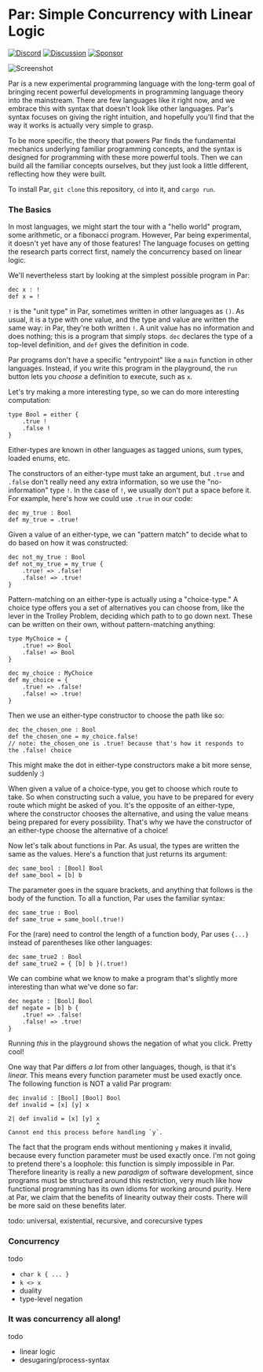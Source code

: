 # Par: Simple Concurrency with Linear Logic

[![Discord](https://img.shields.io/discord/1336795503634939977)](https://discord.gg/8KsypefW99)
[![Discussion](https://img.shields.io/github/discussions/faiface/par-lang)](https://github.com/faiface/par-lang/discussions)
[![Sponsor](https://img.shields.io/github/sponsors/faiface)](https://github.com/sponsors/faiface)

![Screenshot](screenshots/playground.png)

Par is a new experimental programming language with the long-term goal of bringing recent powerful developments in programming language theory into the mainstream. There are few languages like it right now, and we embrace this with syntax that doesn't look like other languages. Par's syntax focuses on giving the right intuition, and hopefully you'll find that the way it works is actually very simple to grasp. 

To be more specific, the theory that powers Par finds the fundamental mechanics underlying familiar programming concepts, and the syntax is designed for programming with these more powerful tools. Then we can build all the familiar concepts ourselves, but they just look a little different, reflecting how they were built.

To install Par, `git clone` this repository, `cd` into it, and `cargo run`.

### The Basics

In most languages, we might start the tour with a "hello world" program, some arithmetic, or a fibonacci program. However, Par being experimental, it doesn't yet have any of those features! The language focuses on getting the research parts correct first, namely the concurrency based on linear logic.

We'll nevertheless start by looking at the simplest possible program in Par:

```
dec x : !
def x = !
```

`!` is the "unit type" in Par, sometimes written in other languages as `()`. As usual, it is a type with one value, and the type and value are written the same way: in Par, they're both written `!`. A unit value has no information and does nothing; this is a program that simply stops. `dec` declares the type of a top-level definition, and `def` gives the definition in code.

Par programs don't have a specific "entrypoint" like a `main` function in other languages. Instead, if you write this program in the playground, the `run` button lets you *choose* a definition to execute, such as `x`.

Let's try making a more interesting type, so we can do more interesting computation:

```
type Bool = either {
    .true !
    .false !
}
```

Either-types are known in other languages as tagged unions, sum types, loaded enums, etc. 

The constructors of an either-type must take an argument, but `.true` and `.false` don't really need any extra information, so we use the "no-information" type `!`. In the case of `!`, we usually don't put a space before it. For example, here's how we could use `.true` in our code:

```
dec my_true : Bool
def my_true = .true!
```

Given a value of an either-type, we can "pattern match" to decide what to do based on how it was constructed:

```
dec not_my_true : Bool
def not_my_true = my_true {
    .true! => .false!
    .false! => .true!
}
```

Pattern-matching on an either-type is actually using a "choice-type." A choice type offers you a set of alternatives you can choose from, like the lever in the Trolley Problem, deciding which path to to go down next. These can be written on their own, without pattern-matching anything:

```
type MyChoice = {
    .true! => Bool
    .false! => Bool
}

dec my_choice : MyChoice
def my_choice = {
    .true! => .false!
    .false! => .true!
}
```

Then we use an either-type constructor to choose the path like so:

```
dec the_chosen_one : Bool
def the_chosen_one = my_choice.false!
// note: the_chosen_one is .true! because that's how it responds to the .false! choice
```

This might make the dot in either-type constructors make a bit more sense, suddenly :)

When given a value of a choice-type, you get to choose which route to take. So when constructing such a value, you have to be prepared for every route which might be asked of you. It's the opposite of an either-type, where the constructor chooses the alternative, and using the value means being prepared for every possibility. That's why we have the constructor of an either-type choose the alternative of a choice!

Now let's talk about functions in Par. As usual, the types are written the same as the values. Here's a function that just returns its argument:

```
dec same_bool : [Bool] Bool
def same_bool = [b] b
```

The parameter goes in the square brackets, and anything that follows is the body of the function. To all a function, Par uses the familiar syntax:

```
dec same_true : Bool
def same_true = same_bool(.true!)
```

For the (rare) need to control the length of a function body, Par uses `{...}` instead of parentheses like other languages:

```
dec same_true2 : Bool
def same_true2 = { [b] b }(.true!)
```

We can combine what we know to make a program that's slightly more interesting than what we've done so far:

```
dec negate : [Bool] Bool
def negate = [b] b {
    .true! => .false!
    .false! => .true!
}
```

Running *this* in the playground shows the negation of what you click. Pretty cool!

One way that Par differs *a lot* from other languages, though, is that it's *linear.* This means every function parameter must be used exactly once. The following function is NOT a valid Par program:

```
dec invalid : [Bool] [Bool] Bool
def invalid = [x] [y] x
```
```
2| def invalid = [x] [y] x
                         ^
Cannot end this process before handling `y`.
```

The fact that the program ends without mentioning `y` makes it invalid, because every function parameter must be used exactly once. I'm not going to pretend there's a loophole: this function is simply impossible in Par. Therefore linearity is really a new *paradigm* of software development, since programs must be structured around this restriction, very much like how functional programming has its own idioms for working around purity. Here at Par, we claim that the benefits of linearity outway their costs. There will be more said on these benefits later.

todo: universal, existential, recursive, and corecursive types

### Concurrency

todo
- `char k { ... }`
- `k <> x`
- duality
- type-level negation

### It was concurrency all along!

todo
- linear logic
- desugaring/process-syntax